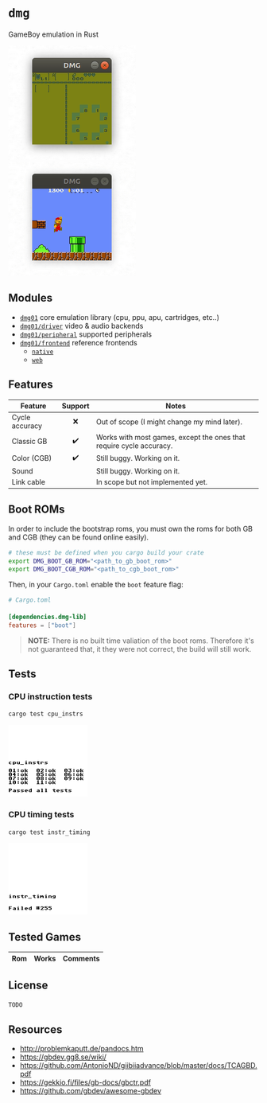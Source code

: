 # `dmg`

GameBoy emulation in Rust

![](assets/zelda.gif)
![](assets/mario.gif)

## Modules

- [`dmg01`](dmg01) core emulation library (cpu, ppu, apu, cartridges, etc..)
- [`dmg01/driver`](dmg01/driver) video & audio backends
- [`dmg01/peripheral`](dmg01/peripheral) supported peripherals
- [`dmg01/frontend`](dmg01/frontend) reference frontends
    - [`native`](dmg01/frontend/native)
    - [`web`](dmg01/frontend/web)

    
## Features

| Feature | Support | Notes
| --- | :-----: | ---
| Cycle accuracy | ❌ | Out of scope (I might change my mind later).
| Classic GB | ✔️ | Works with most games, except the ones that require cycle accuracy.
| Color (CGB) | ✔️ | Still buggy. Working on it.
| Sound | | Still buggy. Working on it.
| Link cable | | In scope but not implemented yet.

## Boot ROMs

In order to include the bootstrap roms, you must own the roms for both GB and CGB (they can be found online easily).

```bash
# these must be defined when you cargo build your crate
export DMG_BOOT_GB_ROM="<path_to_gb_boot_rom>"
export DMG_BOOT_CGB_ROM="<path_to_cgb_boot_rom>"
```

Then, in your `Cargo.toml` enable the `boot` feature flag:

```toml
# Cargo.toml

[dependencies.dmg-lib]
features = ["boot"]
```

> **NOTE:** There is no built time valiation of the boot roms. Therefore it's not guaranteed that, it they were not correct, the build will still work.

## Tests

### CPU instruction tests

```bash
cargo test cpu_instrs
```

![](assets/cpu_instrs.png)

### CPU timing tests

```bash
cargo test instr_timing
```

![](assets/instr_timing.png)

## Tested Games

| Rom | Works | Comments
| --- | ----- | ---

## License

`TODO`

## Resources

- http://problemkaputt.de/pandocs.htm
- https://gbdev.gg8.se/wiki/
- https://github.com/AntonioND/giibiiadvance/blob/master/docs/TCAGBD.pdf
- https://gekkio.fi/files/gb-docs/gbctr.pdf
- https://github.com/gbdev/awesome-gbdev
